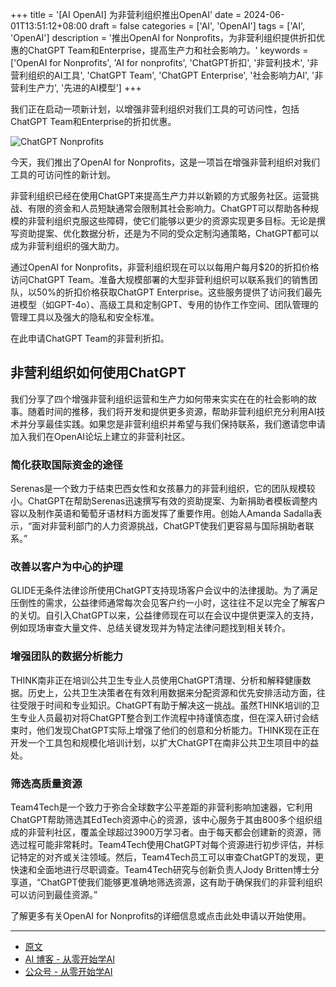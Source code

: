 +++
title = '[AI OpenAI] 为非营利组织推出OpenAI'
date = 2024-06-01T13:51:12+08:00
draft = false
categories = ['AI', 'OpenAI']
tags = ['AI', 'OpenAI']
description = '推出OpenAI for Nonprofits，为非营利组织提供折扣优惠的ChatGPT Team和Enterprise，提高生产力和社会影响力。'
keywords = ['OpenAI for Nonprofits', 'AI for nonprofits', 'ChatGPT折扣', '非营利技术', '非营利组织的AI工具', 'ChatGPT Team', 'ChatGPT Enterprise', '社会影响力AI', '非营利生产力', '先进的AI模型']
+++

我们正在启动一项新计划，以增强非营利组织对我们工具的可访问性，包括ChatGPT Team和Enterprise的折扣优惠。

![ChatGPT Nonprofits](https://images.ctfassets.net/kftzwdyauwt9/4Em8mbOC0xiobfRkg46uii/6e068b71acec20f841a71985b6f8a4fb/ChatGPT_Nonprofits.png?w=1920&q=90&fm=webp)

今天，我们推出了OpenAI for Nonprofits，这是一项旨在增强非营利组织对我们工具的可访问性的新计划。

非营利组织已经在使用ChatGPT来提高生产力并以新颖的方式服务社区。运营挑战、有限的资金和人员短缺通常会限制其社会影响力。ChatGPT可以帮助各种规模的非营利组织克服这些障碍，使它们能够以更少的资源实现更多目标。无论是撰写资助提案、优化数据分析，还是为不同的受众定制沟通策略，ChatGPT都可以成为非营利组织的强大助力。

通过OpenAI for Nonprofits，非营利组织现在可以以每用户每月$20的折扣价格访问ChatGPT Team。准备大规模部署的大型非营利组织可以联系我们的销售团队，以50%的折扣价格获取ChatGPT Enterprise。这些服务提供了访问我们最先进模型（如GPT-4o）、高级工具和定制GPT、专用的协作工作空间、团队管理的管理工具以及强大的隐私和安全标准。

在此申请ChatGPT Team的非营利折扣。

## 非营利组织如何使用ChatGPT
我们分享了四个增强非营利组织运营和生产力如何带来实实在在的社会影响的故事。随着时间的推移，我们将开发和提供更多资源，帮助非营利组织充分利用AI技术并分享最佳实践。如果您是非营利组织并希望与我们保持联系，我们邀请您申请加入我们在OpenAI论坛上建立的非营利社区。

### 简化获取国际资金的途径
Serenas是一个致力于结束巴西女性和女孩暴力的非营利组织，它的团队规模较小。ChatGPT在帮助Serenas迅速撰写有效的资助提案、为新捐助者模板调整内容以及制作英语和葡萄牙语材料方面发挥了重要作用。创始人Amanda Sadalla表示，“面对非营利部门的人力资源挑战，ChatGPT使我们更容易与国际捐助者联系。”

### 改善以客户为中心的护理
GLIDE无条件法律诊所使用ChatGPT支持现场客户会议中的法律援助。为了满足压倒性的需求，公益律师通常每次会见客户约一小时，这往往不足以完全了解客户的关切。自引入ChatGPT以来，公益律师现在可以在会议中提供更深入的支持，例如现场审查大量文件、总结关键发现并为特定法律问题找到相关转介。

### 增强团队的数据分析能力
THINK南非正在培训公共卫生专业人员使用ChatGPT清理、分析和解释健康数据。历史上，公共卫生决策者在有效利用数据来分配资源和优先安排活动方面，往往受限于时间和专业知识。ChatGPT有助于解决这一挑战。虽然THINK培训的卫生专业人员最初对将ChatGPT整合到工作流程中持谨慎态度，但在深入研讨会结束时，他们发现ChatGPT实际上增强了他们的创意和分析能力。THINK现在正在开发一个工具包和规模化培训计划，以扩大ChatGPT在南非公共卫生项目中的益处。

### 筛选高质量资源
Team4Tech是一个致力于弥合全球数字公平差距的非营利影响加速器，它利用ChatGPT帮助筛选其EdTech资源中心的资源，该中心服务于其由800多个组织组成的非营利社区，覆盖全球超过3900万学习者。由于每天都会创建新的资源，筛选过程可能非常耗时。Team4Tech使用ChatGPT对每个资源进行初步评估，并标记特定的对齐或关注领域。然后，Team4Tech员工可以审查ChatGPT的发现，更快速和全面地进行尽职调查。Team4Tech研究与创新负责人Jody Britten博士分享道，“ChatGPT使我们能够更准确地筛选资源，这有助于确保我们的非营利组织可以访问到最佳资源。”

了解更多有关OpenAI for Nonprofits的详细信息或点击此处申请以开始使用。

---

- [原文](https://openai.com/index/introducing-openai-for-nonprofits/)
- [AI 博客 - 从零开始学AI](https://ai-blog.aihub2022.top/post/ai-openai-introducing-openai-for-nonprofits/)
- [公众号 - 从零开始学AI](https://mp.weixin.qq.com/s?__biz=MzA3MDIyNTgzNA==&mid=2649977317&idx=1&sn=cd81cf73d8ee545eead87fe9f9ccefa8&chksm=86c7cb20b1b04236878ab21e64f8990eddda28ca1dbb4966fa1e8465480a6d8829f9431bc2fb#rd)
<!-- - [CSDN - 从零开始学AI](...) -->
<!-- - [掘金 - 从零开始学AI](...) -->
<!-- - [知乎 - 从零开始学AI](...) -->
<!-- - [阿里云 - 从零开始学AI](...) -->
<!-- - [腾讯云 - 从零开始学AI](...) -->